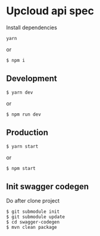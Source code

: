 # Upcloud api spec
Install dependencies
```
yarn
```
or
```
$ npm i
```

## Development
```
$ yarn dev
```
or
```
$ npm run dev
```

## Production
```
$ yarn start
```
or
```
$ npm start
```

## Init swagger codegen
Do after clone project
```
$ git submodule init
$ git submodule update
$ cd swagger-codegen
$ mvn clean package
```